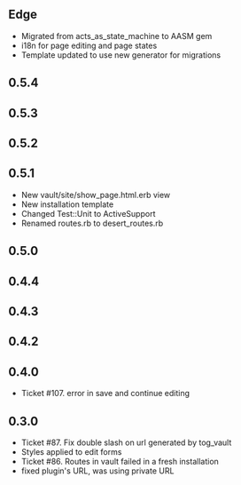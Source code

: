 Edge
----

* Migrated from acts_as_state_machine to AASM gem
* i18n for page editing and page states
* Template updated to use new generator for migrations

0.5.4
----

0.5.3
----

0.5.2
----

0.5.1
----
* New vault/site/show_page.html.erb view
* New installation template
* Changed Test::Unit to ActiveSupport
* Renamed routes.rb to desert_routes.rb

0.5.0
----

0.4.4
----

0.4.3
----

0.4.2
----

0.4.0
----
* Ticket #107. error in save and continue editing

0.3.0
----
* Ticket #87. Fix double slash on url generated by tog_vault
* Styles applied to edit forms
* Ticket #86. Routes in vault failed in a fresh installation
* fixed plugin's URL, was using private URL 
